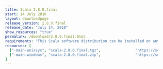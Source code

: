 ```yaml
---
title: Scala 2.8.0.final
start: 14 July 2010
layout: downloadpage
release_version: 2.8.0.final
release_date: "July 14, 2010"
show_resources: "true"
permalink: /download/2.8.0.final.html
requirements: "This Scala software distribution can be installed on any Unix-like or Windows system. It requires the Java runtime version 1.6 or 1.7."
resources: [
  ["-main-unixsys", "scala-2.8.0.final.tgz",                "https://scala-lang.org/files/archive/scala-2.8.0.final.tgz",                   "Mac OS X, Unix, Cygwin",  "19 MB"],
  ["-main-windows", "scala-2.8.0.final.zip",                "https://scala-lang.org/files/archive/scala-2.8.0.final.zip",                   "Windows",                 "19 MB"]
]
---
```




